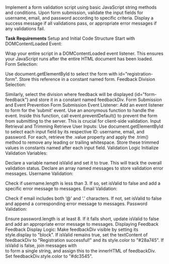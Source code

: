 Implement a form validation script using basic JavaScript string methods and conditions. Upon form submission, validate the input fields for username, email, and password according to specific criteria. Display a success message if all validations pass, or appropriate error messages if any validations fail.

**Task Requirements**
Setup and Initial Code Structure
Start with DOMContentLoaded Event:

Wrap your entire script in a DOMContentLoaded event listener. This ensures your JavaScript runs after the entire HTML document has been loaded.
Form Selection:

Use document.getElementById to select the form with id="registration-form". Store this reference in a constant named form.
Feedback Division Selection:

Similarly, select the division where feedback will be displayed (id="form-feedback") and store it in a constant named feedbackDiv.
Form Submission and Event Prevention
Form Submission Event Listener:
Add an event listener to form for the ‘submit’ event. Use an anonymous function to handle the event.
Inside this function, call event.preventDefault() to prevent the form from submitting to the server. This is crucial for client-side validation.
Input Retrieval and Trimming
Retrieve User Inputs:
Use document.getElementById to select each input field by its respective ID: username, email, and password.
For each, retrieve the .value property and apply the .trim() method to remove any leading or trailing whitespace. Store these trimmed values in constants named after each input field.
Validation Logic
Initialize Validation Variables:

Declare a variable named isValid and set it to true. This will track the overall validation status.
Declare an array named messages to store validation error messages.
Username Validation:

Check if username.length is less than 3. If so, set isValid to false and add a specific error message to messages.
Email Validation:

Check if email includes both ‘@’ and ‘.’ characters. If not, set isValid to false and append a corresponding error message to messages.
Password Validation:

Ensure password.length is at least 8. If it falls short, update isValid to false and add an appropriate error message to messages.
Displaying Feedback
Feedback Display Logic:
Make feedbackDiv visible by setting its style.display to "block".
If isValid remains true, set the textContent of feedbackDiv to "Registration successful!" and its style.color to "#28a745".
If isValid is false, join messages with <br> to form a single string, and assign this to the innerHTML of feedbackDiv. Set feedbackDiv.style.color to "#dc3545".
